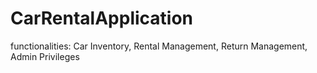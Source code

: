 # CarRentalApplication
functionalities: Car Inventory, Rental Management, Return Management, Admin Privileges
